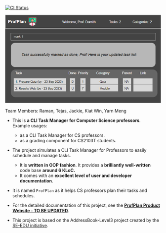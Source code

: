 [![CI Status](https://github.com/se-edu/addressbook-level3/workflows/Java%20CI/badge.svg)](https://github.com/se-edu/addressbook-level3/actions)

![Ui](docs/images/Ui.png)


Team Members: Raman, Tejas, Jackie, Kiat Win, Yarn Meng
* This is **a CLI Task Manager for Computer Science professors**.<br>
  Example usages:
  * as a CLI Task Manager for CS professors.
  * as a grading component for CS2103T students.
* The project simulates a CLI Task Manager for Professors to easily schedule and manage tasks.
  * It is **written in OOP fashion**. It provides a **brilliantly well-written** code base **around 6 KLoC.**
  * It comes with an **excellent level of user and developer documentation**.
* It is named `ProfPlan` as it helps CS professors plan their tasks and schedules.
* For the detailed documentation of this project, see the **[ProfPlan Product Website - TO BE UPDATED](https://se-education.org/addressbook-level3)**.

* This project is based on the AddressBook-Level3 project created by the [SE-EDU initiative](https://se-education.org).